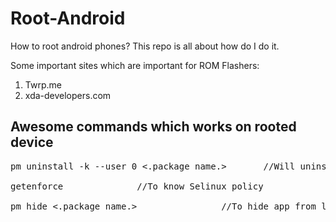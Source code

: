# Root-Android

How to root android phones? This repo is all about how do I do it.

Some important sites which are important for ROM Flashers:

1. Twrp.me
2. xda-developers.com


## Awesome commands which works on rooted device
<pre>
pm uninstall -k --user 0 <.package name.>		//Will uninstall any app

getenforce				//To know Selinux policy

pm hide <.package name.>				//To hide app from launcher
</pre>
